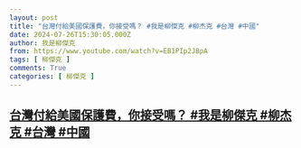 ```yaml
---
layout: post
title: "台灣付給美國保護費，你接受嗎？ #我是柳傑克 #柳杰克 #台灣 #中國"
date: 2024-07-26T15:30:05.000Z
author: 我是柳傑克
from: https://www.youtube.com/watch?v=EB1PIp2JBpA
tags: [ 柳傑克 ]
comments: True
categories: [ 柳傑克 ]
---
```

<!--1722007805000-->
[台灣付給美國保護費，你接受嗎？ #我是柳傑克 #柳杰克 #台灣 #中國](https://www.youtube.com/watch?v=EB1PIp2JBpA)
------

<div>

</div>
